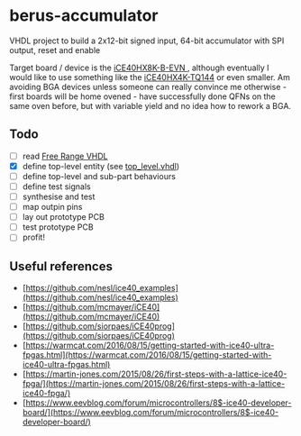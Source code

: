 # berus-accumulator
VHDL project to build a 2x12-bit signed input, 64-bit accumulator with SPI output, reset and enable

Target board / device is the [iCE40HX8K-B-EVN ](http://www.latticesemi.com/Products/DevelopmentBoardsAndKits/iCE40HX8KBreakoutBoard.aspx), although eventually I would like to use something like the [iCE40HX4K-TQ144](https://www.mouser.co.uk/ProductDetail/Lattice/iCE40HX4K-TQ144/?qs=F9A14TELRMvGNTZXkNDuOw==) or even smaller. Am avoiding BGA devices unless someone can really convince me otherwise - first boards will be home ovened - have successfully done QFNs on the same oven before, but with variable yield and no idea how to rework a BGA.

## Todo
- [ ] read [Free Range VHDL](http://www.gstitt.ece.ufl.edu/courses/eel4712/labs/free_range_vhdl.pdf)
- [X] define top-level entity (see [top_level.vhdl](https://github.com/stefandz/berus-accumulator/blob/master/vhdl/top_level.vhdl))
- [ ] define top-level and sub-part behaviours
- [ ] define test signals
- [ ] synthesise and test
- [ ] map outpin pins
- [ ] lay out prototype PCB
- [ ] test prototype PCB
- [ ] profit!

## Useful references

- [https://github.com/nesl/ice40_examples](https://github.com/nesl/ice40_examples)
- [https://github.com/mcmayer/iCE40](https://github.com/mcmayer/iCE40)
- [https://github.com/siorpaes/iCE40prog](https://github.com/siorpaes/iCE40prog)
- [https://warmcat.com/2016/08/15/getting-started-with-ice40-ultra-fpgas.html](https://warmcat.com/2016/08/15/getting-started-with-ice40-ultra-fpgas.html)
- [https://martin-jones.com/2015/08/26/first-steps-with-a-lattice-ice40-fpga/](https://martin-jones.com/2015/08/26/first-steps-with-a-lattice-ice40-fpga/)
- [https://www.eevblog.com/forum/microcontrollers/8$-ice40-developer-board/](https://www.eevblog.com/forum/microcontrollers/8$-ice40-developer-board/)
